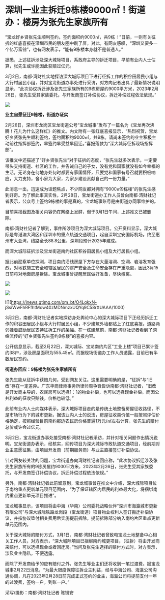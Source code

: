 # 深圳一业主拆迁9栋楼9000㎡！街道办：楼房为张先生家族所有

“宝龙好乡贤张先生顺利签约，签约面积约9000㎡，共9栋！”日前，一则有关征拆的红底喜报在深圳市民的朋友圈中刷了屏。对此，有网友感叹，“深圳又要多一个亿万富翁”，也有网友表示，“能有9栋楼本身就不是普通人。”

据悉，上述征拆涉及深大城际项目，系政府主导的拆迁项目，早前有业内人士估算，张先生或许能因此获赔过亿元。

3月2日，南都·湾财社实地探访深大城际项目下进行征拆工作的积谷田居民小组与大行村居民小组，并对宝龙街道办事处进行采访，对方向记者出具了最新情况说明显示，“此次协议拆迁涉及张先生家族所有的9栋房屋约9000平方米，2023年2月26日，张先生受其家族委托，与开发商签订补偿协议，拆迁补偿过程依法依规。”

![](https://inews.gtimg.com/om_bt/OyYXWKmk1oWEkmhaviuWrPeU6ag0c8X3RjpGMX8F2mrk0AA/1000)

**业主自愿征迁9栋楼，街道办证实**

2月26日，深圳市龙岗区宝龙街道公号“宝龙城事”发布了一篇名为《宝龙再次沸腾！花儿为什么这样红》的推文。内文附有一张红底喜报显示，“热烈祝贺，宝龙好乡贤张先生顺利签约，签约面积约9000㎡，共9栋。请尚未签约的业主积极主动前往指挥部签约，早签约早受益早回迁。”喜报落款为“深大城际征拆现场指挥部”。

该推文中还描述了“好乡贤张先生”对于征拆的态度，“张先生就多次表示，一定要带头支持街道、社区的工作，并告诫自己的子女，没有党和国家就没有如今幸福的生活，无论身在何地身处何时都要有家国情怀，只要党和国家有号召就要积极响应，大力支持，舍小家为大家，为家乡建设贡献自己的一份力量。”

此消息一出，迅速成为话题焦点，不少网友都对拥有“9000㎡9栋楼”的张先生感到好奇。为了解此事真实性，2月28日，宝龙街道办工作人员曾向南都·湾财社记者表示，公众号上签约9栋楼的事是真的，宝龙城事账号是由街道办同事维护的。

目前喜报截图及相关内容仍在网络上发酵，但于3月1日午间，上述推文已被删除。

南都·湾财社记者了解到，事件所涉项目为深大城际项目。公开资料显示，深大城际是粤港澳大湾区和深圳市的重点轨道交通项目，起自深圳宝安国际机场，终至惠州市大亚湾，线路全长88.8公里，深圳段预计2025年建成。

而深大城际征拆涉及宝龙街道南约社区积谷田居民小组及大行居民小组。

据此前勘察单位探测，项目南约沿线房屋下方存在大量溶洞、空洞、岩溶发育强烈，对地铁施工安全和辖区居民的财产安全及生命安全存在严重隐患，因此3月15日前将对地面房屋拆除。宝龙城事曾提醒居民做好准备，尽快撤离。

![](https://inews.gtimg.com/om_bt/OL8mVOV1hVL0s2MV0NpzNUoF2T7_DlW7Ich39id3jVNSIAA/1000)

![](https://inews.gtimg.com/om_bt/OAJB_oxC0WKfLuH1wAr8_reahKANw0QpVraovHXmnwfAMAA/1000)

![](https://inews.gtimg.com/om_bt/O4LqkxN-
jSsiWwFhRFfhtMow40zMDNmzxUQYq9C58rXUAAA/1000)

3月2日，南都·湾财社记者实地探访身处舆论中心的深大城际项目下正经历拆迁工作的积谷田居民小组与大行村居民小组，不少建筑外墙都贴上了红底喜报，道路两旁挂着鼓励居民支持征拆工作的条幅。在一栋建筑前，南都·湾财社记者看到了网络流传的“好乡贤张先生签约9栋楼”的喜报内容。

公开信息显示，截至2月22日，深大城际、宝龙南约片区“工业上楼”项目已累计签约38户，涉及房屋面积为555.45㎡。而据现场街道办工作人员透露，目前已有半数居民签约。

**街道办回应：9栋楼为张先生家族所有**

张先生能从征拆中获赔几何，受到网友关注。这里需要明确的是，“征拆”与“旧改”存在一定差异。广东华商律师事务所律师周争锋告诉南都·湾财社记者，“旧改是开发商主导的，农民房可以选择1：1的物业补偿，也可以选择现金补偿。而因公共利益的征收只赔钱，价格也较低。”

此前有业内人士向媒体表示，深大城际项目走的是传统土地整备房屋征收路径，不是市场行为下的城市更新。据该业内人士的说法，房屋征收类价值一般按照评估价格确定，按照经验目前南约那边农民房价格普遍1万元/㎡左右计算，张先生的赔付总价或许会过亿元。

3月2日，宝龙街道办事处接受南都·湾财社记者采访，并针对相关问题作出情况说明。宝龙街道办表示，经核实，网传项目为深大城际市政轨道交通项目，经前期对业主意愿征集，由项目开发商（前期服务商）与业主直接签订补偿协议。

针对网友较关注的问题，宝龙街道办向湾财社记者回应称，“此次协议拆迁涉及张先生家族所有的9栋房屋约9000平方米，2023年2月26日，张先生受其家族委托，与开发商签订补偿协议，拆迁补偿过程依法依规。”

另外，南都·湾财社记者此前留意到，宝龙城事曾在推文中介绍，深大城际项目位于南约重点更新单元项目范围内，“为了保证辖区内居民的利益最大化，将捆绑南约重点更新单元项目推进”。

宝龙城事显示，该项目将由中海（华南）公司委托战略伙伴“深圳市海瀛城市更新有限公司”与深大城际铁路龙岗段（宝龙街道）项目物业权利人签订搬迁补偿协议，并按协议垫付相关费用后实施提前拆除，提前拆除部分纳入南约片区重点更新单元范围内。

关于深大城际的赔付方式，3月1日，南都·湾财社记者曾致电宝龙土地整备中心相关工作人员，对方表示，“深大城际项目已捆绑南约城更项目，（征拆）将由开发商来赔付，可以选择现金或者回迁房。”当问及张先生选择的赔付方式时，对方表示，涉及业主隐私，不便透露。

而除了开发商给予的应有赔付之外，张先生等业主们还将收到一笔过渡费。据宝龙城事2月22日消息，“为最大限度保障征拆业主利益，经与中海公司、海瀛公司沟通协调，凡在2023年2月28日前完成正式签约的业主，海瀛公司将提前支付一年的过渡费，签约一户，到账一户。”

采写/摄影：南都·湾财社记者 陈镜安

